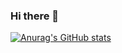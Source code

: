 ### Hi there 👋

[![Anurag's GitHub stats](https://github-readme-stats.vercel.app/api?username=19075716&show_icons=true)](https://github.com/19075716/github-readme-stats&show_icons=true)

<!--
**19075716/19075716** is a ✨ _special_ ✨ repository because its `README.md` (this file) appears on your GitHub profile.

Here are some ideas to get you started:

- 🔭 I’m currently working on ...
- 🌱 I’m currently learning ...
- 👯 I’m looking to collaborate on ...
- 🤔 I’m looking for help with ...
- 💬 Ask me about ...
- 📫 How to reach me: ...
- 😄 Pronouns: ...
- ⚡ Fun fact: ...
-->
